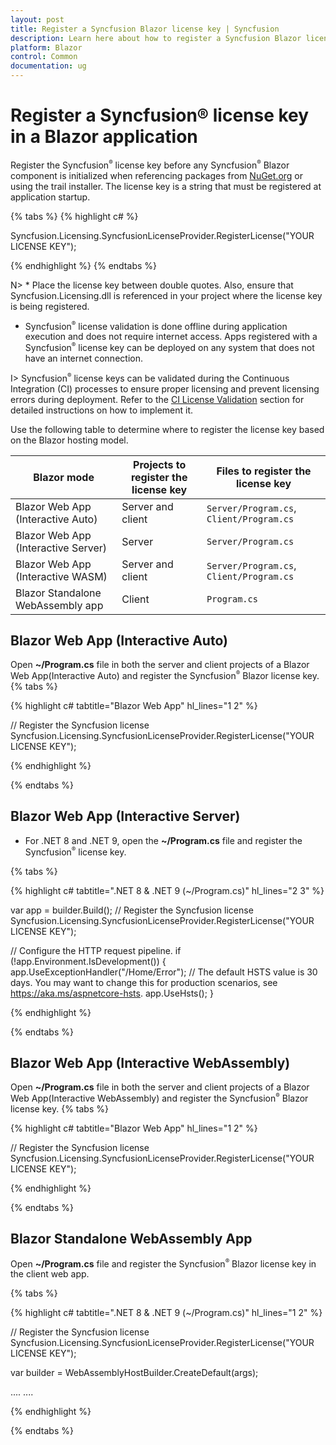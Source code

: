 ```yaml
---
layout: post
title: Register a Syncfusion Blazor license key | Syncfusion
description: Learn here about how to register a Syncfusion Blazor license key in your application when using NuGet packages or evaluation builds. Explore to more details.
platform: Blazor
control: Common
documentation: ug
---
```


# Register a Syncfusion® license key in a Blazor application

Register the Syncfusion<sup style="font-size:70%">&reg;</sup> license key before any Syncfusion<sup style="font-size:70%">&reg;</sup> Blazor component is initialized when referencing packages from [NuGet.org](https://www.nuget.org/packages?q=syncfusion) or using the trail installer. The license key is a string that must be registered at application startup.

{% tabs %}
{% highlight c# %}

Syncfusion.Licensing.SyncfusionLicenseProvider.RegisterLicense("YOUR LICENSE KEY");

{% endhighlight %}
{% endtabs %}

N> * Place the license key between double quotes.  Also, ensure that Syncfusion.Licensing.dll is referenced in your project where the license key is being registered.
* Syncfusion<sup style="font-size:70%">&reg;</sup> license validation is done offline during application execution and does not require internet access. Apps registered with a Syncfusion<sup style="font-size:70%">&reg;</sup> license key can be deployed on any system that does not have an internet connection.

I> Syncfusion<sup style="font-size:70%">&reg;</sup> license keys can be validated during the Continuous Integration (CI) processes to ensure proper licensing and prevent licensing errors during deployment. Refer to the [CI License Validation](https://blazor.syncfusion.com/documentation/getting-started/license-key/ci-license-validation) section for detailed instructions on how to implement it.

Use the following table to determine where to register the license key based on the Blazor hosting model.

| Blazor mode                          | Projects to register the license key     | Files to register the license key        |
|--------------------------------------|------------------------------------------|------------------------------------------|
| Blazor Web App (Interactive Auto)    | Server and client                        | `Server/Program.cs`, `Client/Program.cs` |
| Blazor Web App (Interactive Server)  | Server                                   | `Server/Program.cs`                      |
| Blazor Web App (Interactive WASM)    | Server and client                        | `Server/Program.cs`, `Client/Program.cs` |
| Blazor Standalone WebAssembly app    | Client                                   | `Program.cs`                             |

## Blazor Web App (Interactive Auto)

Open **~/Program.cs** file in both the server and client projects of a Blazor Web App(Interactive Auto) and register the Syncfusion<sup style="font-size:70%">&reg;</sup> Blazor license key.
{% tabs %}

{% highlight c# tabtitle="Blazor Web App" hl_lines="1 2" %}

// Register the Syncfusion license
Syncfusion.Licensing.SyncfusionLicenseProvider.RegisterLicense("YOUR LICENSE KEY");

{% endhighlight %}

{% endtabs %}

## Blazor Web App (Interactive Server)

* For .NET 8 and .NET 9, open the **~/Program.cs** file and register the Syncfusion<sup style="font-size:70%">&reg;</sup> license key.

{% tabs %}

{% highlight c# tabtitle=".NET 8 & .NET 9 (~/Program.cs)" hl_lines="2 3" %}

var app = builder.Build();
// Register the Syncfusion license
Syncfusion.Licensing.SyncfusionLicenseProvider.RegisterLicense("YOUR LICENSE KEY");

// Configure the HTTP request pipeline.
if (!app.Environment.IsDevelopment())
{
    app.UseExceptionHandler("/Home/Error");
    // The default HSTS value is 30 days. You may want to change this for production scenarios, see https://aka.ms/aspnetcore-hsts.
    app.UseHsts();
}

{% endhighlight %}

{% endtabs %}

## Blazor Web App (Interactive WebAssembly)

Open **~/Program.cs** file in both the server and client projects of a Blazor Web App(Interactive WebAssembly) and register the Syncfusion<sup style="font-size:70%">&reg;</sup> Blazor license key.
{% tabs %}

{% highlight c# tabtitle="Blazor Web App" hl_lines="1 2" %}

// Register the Syncfusion license
Syncfusion.Licensing.SyncfusionLicenseProvider.RegisterLicense("YOUR LICENSE KEY");

{% endhighlight %}

{% endtabs %}

## Blazor Standalone WebAssembly App

Open **~/Program.cs** file and register the Syncfusion<sup style="font-size:70%">&reg;</sup> Blazor license key in the client web app.

{% tabs %}

{% highlight c# tabtitle=".NET 8 & .NET 9 (~/Program.cs)" hl_lines="1 2" %}

// Register the Syncfusion license
Syncfusion.Licensing.SyncfusionLicenseProvider.RegisterLicense("YOUR LICENSE KEY");

var builder = WebAssemblyHostBuilder.CreateDefault(args);

....
....

{% endhighlight %}

{% endtabs %}
